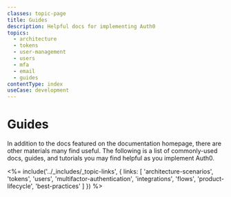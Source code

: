 ```yaml
---
classes: topic-page
title: Guides
description: Helpful docs for implementing Auth0
topics:
  - architecture
  - tokens
  - user-management
  - users
  - mfa
  - email
  - guides
contentType: index
useCase: development
---
```


<div class="topic-page-header">
  <div data-name="example" class="topic-page-badge"></div>
  <h1>Guides</h1>
  <p>
    In addition to the docs featured on the documentation homepage, there are other materials many find useful. The following is a list of commonly-used docs, guides, and tutorials you may find helpful as you implement Auth0.
  </p>
</div>

<%= include('../_includes/_topic-links', { links: [
  'architecture-scenarios',
  'tokens',
  'users',
  'multifactor-authentication',
  'integrations',
  'flows',
  'product-lifecycle',
  'best-practices'
] }) %>
